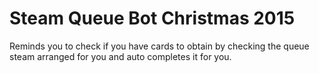 # Steam Queue Bot Christmas 2015
Reminds you to check if you have cards to obtain by checking the queue steam arranged for you and auto completes it for you.
